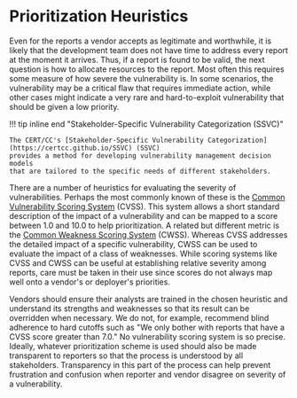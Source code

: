 # Prioritization Heuristics

Even for the reports a vendor accepts as legitimate and worthwhile, it
is likely that the development team does not have time to address every
report at the moment it arrives. Thus, if a report is found to be valid,
the next question is how to allocate resources to the report. Most often
this requires some measure of how severe the vulnerability is. In some
scenarios, the vulnerability may be a critical flaw that requires
immediate action, while other cases might indicate a very rare and
hard-to-exploit vulnerability that should be given a low priority.


!!! tip inline end "Stakeholder-Specific Vulnerability Categorization (SSVC)"

    The CERT/CC's [Stakeholder-Specific Vulnerability Categorization](https://certcc.github.io/SSVC) (SSVC)
    provides a method for developing vulnerability management decision models
    that are tailored to the specific needs of different stakeholders.

There are a number of heuristics for evaluating the severity of
vulnerabilities. Perhaps the most commonly known of these is the [Common
Vulnerability Scoring System](https://www.first.org/cvss/) (CVSS). This system allows a short
standard description of the impact of a vulnerability and can be mapped
to a score between 1.0 and 10.0 to help prioritization. A related but
different metric is the [Common Weakness Scoring System](https://cwe.mitre.org/cwss/cwss_v1.0.1.html) (CWSS).
Whereas CVSS addresses the detailed impact of a specific vulnerability,
CWSS can be used to evaluate the impact of a class of weaknesses. While
scoring systems like CVSS and CWSS can be useful at establishing
relative severity among reports, care must be taken in their use since
scores do not always map well onto a vendor's or deployer's
priorities.

Vendors should ensure their analysts are trained in the chosen heuristic
and understand its strengths and weaknesses so that its result can be
overridden when necessary. We do not, for example, recommend blind
adherence to hard cutoffs such as "We only bother with reports that
have a CVSS score greater than 7.0." No vulnerability scoring system is
so precise. Ideally, whatever prioritization scheme is used should also
be made transparent to reporters so that the process is understood by
all stakeholders. Transparency in this part of the process can help
prevent frustration and confusion when reporter and vendor disagree on
severity of a vulnerability.


